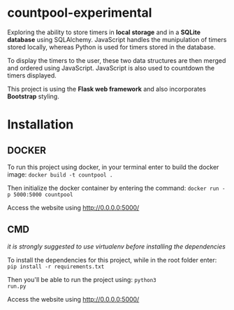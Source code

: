 # countpool-experimental

Exploring the ability to store timers in **local storage** and in a **SQLite database** using SQLAlchemy.
JavaScript handles the munipulation of timers stored locally, whereas Python is used for timers stored in the database.

To display the timers to the user, these two data structures are then merged and ordered using JavaScript.
JavaScript is also used to countdown the timers displayed.

This project is using the **Flask web framework** and also incorporates **Bootstrap** styling.


# Installation


## DOCKER
To run this project using docker, in your terminal enter to build the docker image: <code>docker build -t countpool .</code>

Then initialize the docker container by entering the command: <code>docker run -p 5000:5000 countpool</code>

Access the website using http://0.0.0.0:5000/


## CMD
*it is strongly suggested to use virtualenv before installing the dependencies*

To install the dependencies for this project, while in the root folder enter: <code>pip install -r requirements.txt</code>

Then you'll be able to run the project using: <code>python3 run.py</code>

Access the website using http://0.0.0.0:5000/
